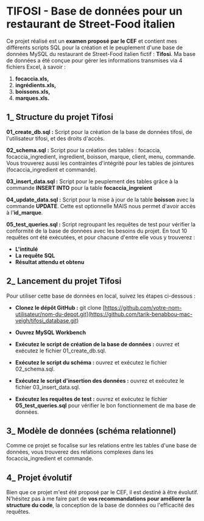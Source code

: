 # TIFOSI - Base de données pour un restaurant de Street-Food italien
Ce projet réalisé est un **examen proposé par le CEF** et contient mes différents scripts SQL pour la création et le peuplement d'une base de données MySQL du restaurant de Street-Food italien fictif : **Tifosi**. 
Ma base de données a été conçue pour gérer les informations transmises via 4 fichiers Excel, à savoir : 
1. **focaccia.xls,**
2. **ingrédients.xls,**
3. **boissons.xls,**
4. **marques.xls.**

## 1_ Structure du projet Tifosi
**01_create_db.sql :** Script pour la création de la base de données tifosi, de l'utilisateur tifosi, et des droits d'accès.

**02_schema.sql :** Script pour la création des tables : focaccia, focaccia_ingredient, ingredient, boisson, marque, client, menu, commande. 
Vous trouverez aussi les contraintes d'intégrité pour les tables de jointures (focaccia_ingredient et commande).

**03_insert_data.sql :** Script pour le peuplement des tables grâce à la commande **INSERT INTO** pour la table **focaccia_ingreient**

**04_update_data.sql :** Script pour la mise à jour de la table **boisson** avec la commande **UPDATE**. Cette est optionnelle MAIS nous permet d'avoir accès à l'**id_marque**.

**05_test_queries.sql :** Script regroupant les requêtes de test pour vérifier la conformité de la base de données avec les besoins du projet. En tout 10 requêtes ont été exécutées, et pour chacune d'entre elle vous y trouverez : 
- **L'intitulé**
- **La requête SQL**
- **Résultat attendu et obtenu**

## 2_ Lancement du projet Tifosi
Pour utiliser cette base de données en local, suivez les étapes ci-dessous :

- **Clonez le dépôt GitHub :**
git clone [https://github.com/votre-nom-utilisateur/nom-du-depot.git](https://github.com/tarik-benabbou-mac-veigh/tifosi_database.git) 

- **Ouvrez MySQL Workbench**

- **Exécutez le script de création de la base de données :** ouvrez et exécutez le fichier 01_create_db.sql.

- **Exécutez le script du schéma :** ouvrez et exécutez le fichier 02_schema.sql.

- **Exécutez le script d'insertion des données :** ouvrez et exécutez le fichier 03_insert_data.sql.

- **Exécutez les requêtes de test :** ouvrez et exécutez le fichier **05_test_queries.sql** pour vérifier le bon fonctionnement de ma base de données.

## 3_ Modèle de données (schéma relationnel)
Comme ce projet se focalise sur les relations entre les tables d'une base de données, vous trouverez des relations complexes dans les focaccia_ingredient et commande.

## 4_ Projet évolutif
Bien que ce projet m'est été proposé par le CEF, il est destiné à être évolutif. 
N'hésitez pas à me faire part de **vos recommandations pour améliorer la structure du code**, la conception de la base de données ou l'efficacité des requêtes.
